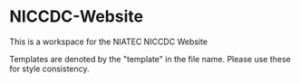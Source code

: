 # NICCDC-Website
This is a workspace for the NIATEC NICCDC Website

Templates are denoted by the "template" in the file name. Please use these for style consistency.